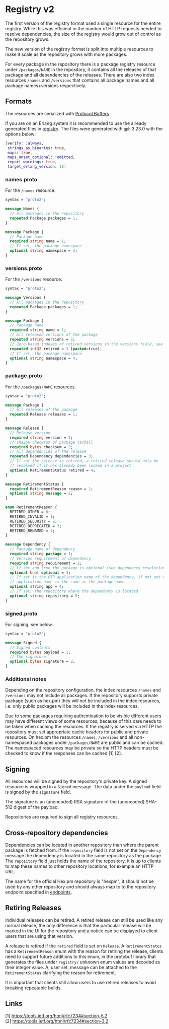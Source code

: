# Registry v2

The first version of the registry format used a single resource for the entire registry. While this was efficient in the number of HTTP requests needed to resolve dependencies, the size of the registry would grow out of control as the repository grows.

The new version of the registry format is split into multiple resources to make it scale as the repository grows with more packages.

For every package in the repository there is a package registry resource under `/packages/NAME` in the repository, it contains all the releases of that package and all dependencies of the releases. There are also two index resources `/names` and `/versions` that contains all package names and all package names+versions respectively.

## Formats

The resources are serialized with [Protocol Buffers](https://developers.google.com/protocol-buffers/).

If you are on an Erlang system it is recommended to use the already generated files in [registry](https://github.com/hexpm/specifications/blob/master/registry). The files were generated with `gpb` 3.23.0 with the options below:

```elixir
[verify: :always,
 strings_as_binaries: true,
 maps: true,
 maps_unset_optional: :omitted,
 report_warnings: true,
 target_erlang_version: 18]
```

### names.proto

For the `/names` resource.

```protobuf
syntax = "proto2";

message Names {
  // All packages in the repository
  repeated Package packages = 1;
}

message Package {
  // Package name
  required string name = 1;
  // If set, the package namespace
  optional string namespace = 2;
}
```

### versions.proto

For the `/versions` resource.

```protobuf
syntax = "proto2";

message Versions {
  // All packages in the repository
  repeated Package packages = 1;
}

message Package {
  // Package name
  required string name = 1;
  // All released versions of the package
  repeated string versions = 2;
  // Zero-based indexes of retired versions in the versions field, see package.proto
  repeated int32 retired = 3 [packed=true];
  // If set, the package namespace
  optional string namespace = 4;
}
```

### package.proto

For the `/packages/NAME` resources.

```protobuf
syntax = "proto2";

message Package {
  // All releases of the package
  repeated Release releases = 1;
}

message Release {
  // Release version
  required string version = 1;
  // sha256 checksum of package tarball
  required bytes checksum = 2;
  // All dependencies of the release
  repeated Dependency dependencies = 3;
  // If set the release is retired, a retired release should only be
  // resolved if it has already been locked in a project
  optional RetirementStatus retired = 4;
}

message RetirementStatus {
  required RetirementReason reason = 1;
  optional string message = 2;
}

enum RetirementReason {
  RETIRED_OTHER = 0;
  RETIRED_INVALID = 1;
  RETIRED_SECURITY = 2;
  RETIRED_DEPRECATED = 3;
  RETIRED_RENAMED = 4;
}

message Dependency {
  // Package name of dependency
  required string package = 1;
  // Version requirement of dependency
  required string requirement = 2;
  // If set and true the package is optional (see dependency resolution)
  optional bool optional = 3;
  // If set is the OTP application name of the dependency, if not set the
  // application name is the same as the package name
  optional string app = 4;
  // If set, the repository where the dependency is located
  optional string repository = 5;
}
```

### signed.proto

For signing, see below.

```protobuf
syntax = "proto2";

message Signed {
  // Signed contents
  required bytes payload = 1;
  // The signature
  optional bytes signature = 2;
}
```

### Additional notes

Depending on the repository configuration, the index resources `/names` and `/versions` may not include all packages. If the repository supports private package (such as hex.pm) they will not be included in the index resources, i.e. only public packages will be included in the index resources.

Due to some packages requiring authentication to be visible different users may have different views of some resources, because of this care needs to be taken when caching the resources. If the registry is served via HTTP the repository must set appropriate cache headers for public and private resources. On hex.pm the resources `/names`, `/versions` and all non-namespaced packages under `/packages/NAME` are public and can be cached. The namespaced resources may be private so the HTTP headers must be checked to know if the responses can be cached [1] [2].

## Signing

All resources will be signed by the repository's private key. A signed resource is wrapped in a `Signed` message. The data under the `payload` field is signed by the `signature` field.

The signature is an (unencoded) RSA signature of the (unencoded) SHA-512 digest of the payload.

Repositories are required to sign all registry resources.

## Cross-repository dependencies

Dependencies can be located in another repository than where the parent package is fetched from. If the `repository` field is not set on the `Dependency` message the dependency is located in the same repository as the package. The `repository` field just holds the name of the repository, it is up to clients to map these names to other repository locations, for example an HTTP URL.

The name for the official Hex.pm repository is "hexpm", it should not be used by any other repository and should always map to to the repository endpoint specified in [endpoints](https://github.com/hexpm/specifications/blob/master/endpoints.md).

## Retiring Releases

Individual releases can be retired. A retired release can still be used like any normal release, the only difference is that the particular release will be marked in the UI for the repository and a notice can be displayed to client users that are using that version.

A release is retired if the `retired` field is set on `Release`. A `RetirementStatus` has a `RetirementReason` enum with the reason for retiring the release, clients need to support future additions to this enum, in the protobuf library that generates the files under `registry/` unknown enum values are decoded as their integer value. A, user set, message can be attached to the `RetirementStatus` clarifying the reason for retirement.

It is important that clients still allow users to use retired releases to avoid breaking repeatable builds.

## Links

[1] https://tools.ietf.org/html/rfc7234#section-5.2  
[2] https://tools.ietf.org/html/rfc7234#section-3.2  
